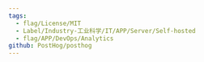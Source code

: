 ```yaml
---
tags:
  - flag/License/MIT
  - Label/Industry-工业科学/IT/APP/Server/Self-hosted
  - flag/APP/DevOps/Analytics
github: PostHog/posthog
---
```

